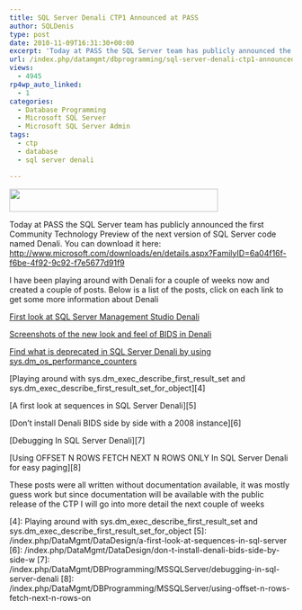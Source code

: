 ```yaml
---
title: SQL Server Denali CTP1 Announced at PASS
author: SQLDenis
type: post
date: 2010-11-09T16:31:30+00:00
excerpt: 'Today at PASS the SQL Server team has publicly announced the first Community Technology Preview of the next version of SQL Server code named Denali. You can download it here: http://www.microsoft.com/downloads/en/details.aspx?FamilyID=6a04f16f-f6be-4f92&hellip;'
url: /index.php/datamgmt/dbprogramming/sql-server-denali-ctp1-announced-at-pass/
views:
  - 4945
rp4wp_auto_linked:
  - 1
categories:
  - Database Programming
  - Microsoft SQL Server
  - Microsoft SQL Server Admin
tags:
  - ctp
  - database
  - sql server denali

---
```

<div class="image_block">
  <img src="/wp-content/uploads/blogs/DataMgmt/Denali.PNG" alt="" title="" width="371" height="41" />
</div>

Today at PASS the SQL Server team has publicly announced the first Community Technology Preview of the next version of SQL Server code named Denali. You can download it here: http://www.microsoft.com/downloads/en/details.aspx?FamilyID=6a04f16f-f6be-4f92-9c92-f7e5677d91f9

I have been playing around with Denali for a couple of weeks now and created a couple of posts. Below is a list of the posts, click on each link to get some more information about Denali

[First look at SQL Server Management Studio Denali][1]

[Screenshots of the new look and feel of BIDS in Denali][2]

[Find what is deprecated in SQL Server Denali by using sys.dm\_os\_performance_counters][3]

[Playing around with sys.dm\_exec\_describe\_first\_result\_set and sys.dm\_exec\_describe\_first\_result\_set\_for\_object][4]

[A first look at sequences in SQL Server Denali][5]

[Don’t install Denali BIDS side by side with a 2008 instance][6]

<The new Dynamic Management Views in SQL Server Denali>

[Debugging In SQL Server Denali][7]

[Using OFFSET N ROWS FETCH NEXT N ROWS ONLY In SQL Server Denali for easy paging][8]

These posts were all written without documentation available, it was mostly guess work but since documentation will be available with the public release of the CTP I will go into more detail the next couple of weeks

 [1]: /index.php/DataMgmt/DataDesign/first-look-at-sql-server-management-stud
 [2]: /index.php/DataMgmt/DBProgramming/screenshots-of-the-new-look-and-feel-of
 [3]: /index.php/DataMgmt/DBProgramming/MSSQLServer/find-what-is-deprecated-in-sql-server-de
 [4]: Playing around with sys.dm_exec_describe_first_result_set and sys.dm_exec_describe_first_result_set_for_object
 [5]: /index.php/DataMgmt/DataDesign/a-first-look-at-sequences-in-sql-server
 [6]: /index.php/DataMgmt/DataDesign/don-t-install-denali-bids-side-by-side-w
 [7]: /index.php/DataMgmt/DBProgramming/MSSQLServer/debugging-in-sql-server-denali
 [8]: /index.php/DataMgmt/DBProgramming/MSSQLServer/using-offset-n-rows-fetch-next-n-rows-on